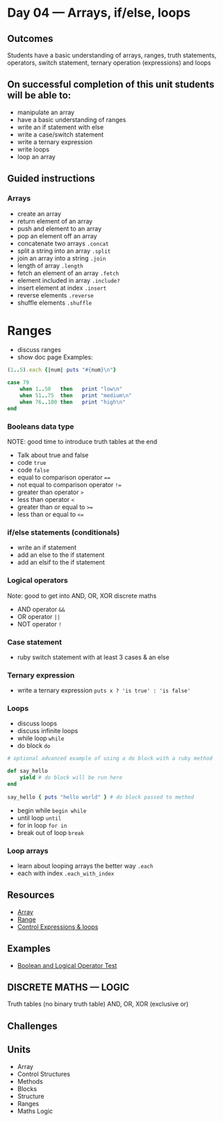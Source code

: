 # Day 04 — Arrays, if/else, loops
## Outcomes
Students have a basic understanding of arrays, ranges, truth statements, operators, switch statement, ternary operation (expressions) and loops


## On successful completion of this unit students will be able to:
- manipulate an array
- have a basic understanding of ranges
- write an if statement with else
- write a case/switch statement
- write a ternary expression
- write loops
- loop an array

## Guided instructions

### Arrays
- create an array
- return element of an array
- push and element to an array
- pop an element off an array
- concatenate two arrays ```.concat```
- split a string into an array ```.split```
- join an array into a string ```.join```
- length of array ```.length```
- fetch an element of an array ```.fetch```
- element included in array ```.include?```
- insert element at index ```.insert```
- reverse elements ```.reverse```
- shuffle elements ```.shuffle```

# Ranges
- discuss ranges
- show doc page
Examples:
```ruby
(1..5).each {|num| puts "#{num}\n"}

case 79
    when 1..50   then   print "low\n"
    when 51..75  then   print "medium\n"
    when 76..100 then   print "high\n"
end
```

### Booleans data type 
NOTE: good time to introduce truth tables at the end
- Talk about true and false
- code ```true```
- code ```false```
- equal to comparison operator ```==```
- not equal to comparison operator ```!=```
- greater than operator ```>```
- less than operator ```<```
- greater than or equal to ```>=```
- less than or equal to ```<=```

### if/else statements (conditionals)
- write an if statement
- add an else to the if statement
- add an elsif to the if statement

### Logical operators
Note: good to get into AND, OR, XOR discrete maths
- AND operator ```&&```
- OR operator ```||```
- NOT operator ```!```

### Case statement
- ruby switch statement with at least 3 cases & an else

### Ternary expression
- write a ternary expression ```puts x ? 'is true' : 'is false'```

### Loops
- discuss loops
- discuss infinite loops
- while loop ```while```
- do block ```do```
```ruby
# optional advanced example of using a do block with a ruby method

def say_hello
    yield # do block will be run here
end
 
say_hello { puts "hello world" } # do block passed to method
```
- begin while ```begin while```
- until loop ```until```
- for in loop ```for in```
- break out of loop ```break```

### Loop arrays
- learn about looping arrays the better way ```.each```
- each with index ```.each_with_index```

## Resources
- [Array](https://ruby-doc.org/core-2.5.0/Array.html)
- [Range](https://ruby-doc.org/core-2.5.0/Range.html)
- [Control Expressions & loops](https://docs.ruby-lang.org/en/2.5.0/syntax/control_expressions_rdoc.html)

## Examples
- [Boolean and Logical Operator Test](https://github.com/GretchS/lesson-content/blob/master/test-questions/boolean-operators.rb)

## DISCRETE MATHS — LOGIC
Truth tables (no binary truth table)
AND, OR, XOR (exclusive or)

## Challenges

## Units
- Array
- Control Structures
- Methods
- Blocks
- Structure
- Ranges
- Maths Logic
